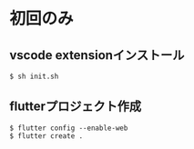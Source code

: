 
# 初回のみ
## vscode extensionインストール
```:ホストで実行
$ sh init.sh
```

## flutterプロジェクト作成
```:flutterコンテナ内で実行
$ flutter config --enable-web
$ flutter create .
```
